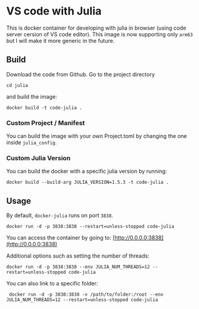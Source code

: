 # VS code with Julia
This is docker container for developing with julia in browser (using code server cersion of VS code editor). This image is now supporting only `arm63` but I will make it more generic in the future. 


## Build 

Download the code from Github. Go to the project directory 

```{bash}
cd julia
```

and build the image:

```{bash}
docker build -t code-julia . 
```

### Custom Project / Manifest

You can build the image with your own Project.toml by changing the one inside `julia_config`. 

### Custom Julia Version 
You can build the docker with a specific julia version by running:
```{bash}
docker build --build-arg JULIA_VERSION=1.5.3 -t code-julia . 
```

## Usage

By default, `docker-julia` runs on port `3838`. 

```{bash}
docker run -d -p 3838:3838 --restart=unless-stopped code-julia
```

You can access the container by going to: [http://0.0.0.0:3838](http://0.0.0.0:3838)

Additional options such as setting the number of threads:

```{bash}
docker run -d -p 3838:3838 --env JULIA_NUM_THREADS=12 --restart=unless-stopped code-julia
```

You can also link to a specific folder:
```{bash}
 docker run -d -p 3838:3838 -v /path/to/folder:/root --env JULIA_NUM_THREADS=12 --restart=unless-stopped code-julia
 ```
